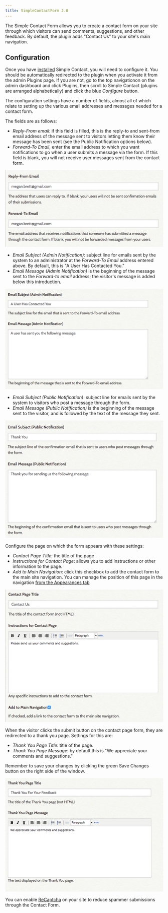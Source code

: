 ```yaml
---
title: SimpleContactForm 2.0
---
```

The Simple Contact Form allows you to create a contact form on your site through which visitors can send comments, suggestions, and other feedback. By default, the plugin adds "Contact Us" to your site's main navigation.

Configuration
---------------------------------------------------------------
Once you have [installed](../Managing_Plugins_2.md#installing-a-plugin) Simple Contact, you will need to configure it. You should be automatically redirected to the plugin when you activate it from the admin Plugins page. If you are not, go to the top navigationon on the admin dashboard and click Plugins, then scroll to Simple Contact (plugins are arranged alphabetically) and click the blue *Configure* button.

The configuration settings have a number of fields, almost all of which relate to setting up the various email addresses and messages needed for a contact form.

The fields are as follows:
- *Reply-From email*: if this field is filled, this is the reply-to and sent-from email address of the message sent to visitors letting them know their message has been sent (see the Public Notification options below).
- *Forward-To Email*, enter the email address to which you want notifications to go when a user submits a message via the form.  If this field is blank, you will not receive user messages sent from the contact form.

![reply-from and forward-to fields](../doc_files/plugin_images/simplecontact1.png)

- *Email Subject (Admin Notification)*: subject line for emails sent by the system to an administrator at the *Forward-To Email* address entered above. By default, this is "A User Has Contacted  You."
- *Email Message (Admin Notification)* is the beginning of the message sent to the *Forward-to email* address; the visitor's message is added below this introduction. 

![admin notification email settings](../doc_files/plugin_images/simplecontact2.png)

- *Email Subject (Public Notification)*: subject line for emails sent by the system to visitors who post a message through the form. 
- *Email Message (Public Notification)* is the beginning of the message sent to the visitor, and is followed by the text of the message they sent.

![public notification email settings](../doc_files/plugin_images/simplecontact3.png)

Configure the page on which the form appears with these settings: 
- *Contact Page Title*: the title of the page 
- *Instructions for Contact Page*: allows you to add instructions or other information to the page.
- *Add to Main Navigation*: click this checkbox to add the contact form to the main site navigation. You can manage the position of this page in the navigation [from the Appearances tab](../Managing_Navigation_2.md)

![contact page settings](../doc_files/plugin_images/simplecontact4.png)

When the visitor clicks the submit button on the contact page form, they are redirected to a thank you page. Settings for this are:
- *Thank You Page Title*:  title of the page.
- *Thank You Page Message*: by default this is "We appreciate your comments and suggestions."

Remember to save your changes by clicking the green Save Changes button on the right side of the window. 

![thank you page settings](../doc_files/plugin_images/simplecontact5.png)

You can enable [ReCaptcha](../ReCaptca.md) on your site to reduce spammer submissions through the Contact Form.
